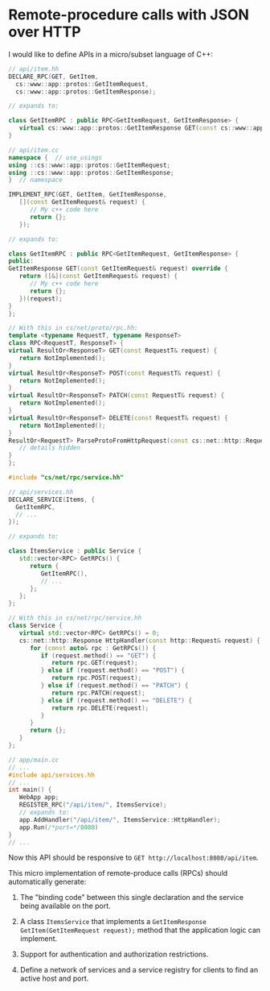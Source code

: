 # Remote-procedure calls with JSON over HTTP

I would like to define APIs in a micro/subset language of
C++:

```cc
// api/item.hh
DECLARE_RPC(GET, GetItem,
  cs::www::app::protos::GetItemRequest,
  cs::www::app::protos::GetItemResponse);

// expands to:

class GetItemRPC : public RPC<GetItemRequest, GetItemResponse> {
   virtual cs::www::app::protos::GetItemResponse GET(const cs::www::app::protos::GetItemRequest request) = 0;
}
```

```cc
// api/item.cc
namespace {  // use_usings
using ::cs::www::app::protos::GetItemRequest;
using ::cs::www::app::protos::GetItemResponse;
}  // namespace

IMPLEMENT_RPC(GET, GetItem, GetItemResponse,
   [](const GetItemRequest& request) {
      // My c++ code here
      return {};
   });

// expands to:

class GetItemRPC : public RPC<GetItemRequest, GetItemResponse> {
public:
GetItemResponse GET(const GetItemRequest& request) override {
   return ([&](const GetItemRequest& request) {
      // My c++ code here
      return {};
   })(request);
}
};

// With this in cs/net/proto/rpc.hh:
template <typename RequestT, typename ResponseT>
class RPC<RequestT, ResponseT> {
virtual ResultOr<ResponseT> GET(const RequestT& request) {
   return NotImplemented();
}
virtual ResultOr<ResponseT> POST(const RequestT& request) {
   return NotImplemented();
}
virtual ResultOr<ResponseT> PATCH(const RequestT& request) {
   return NotImplemented();
}
virtual ResultOr<ResponseT> DELETE(const RequestT& request) {
   return NotImplemented();
}
ResultOr<RequestT> ParseProtoFromHttpRequest(const cs::net::http::Request& request) {
   // details hidden
}
};
```

```cc
#include "cs/net/rpc/service.hh"

// api/services.hh
DECLARE_SERVICE(Items, {
  GetItemRPC,
  // ...
});

// expands to:

class ItemsService : public Service {
   std::vector<RPC> GetRPCs() {
      return {
         GetItemRPC(),
         // ...
      };
   };
};

// With this in cs/net/rpc/service.hh
class Service {
   virtual std::vector<RPC> GetRPCs() = 0;
   cs::net::http::Response HttpHandler(const http::Request& request) {
      for (const auto& rpc : GetRPCs()) {
         if (request.method() == "GET") {
            return rpc.GET(request);
         } else if (request.method() == "POST") {
            return rpc.POST(request);
         } else if (request.method() == "PATCH") {
            return rpc.PATCH(request);
         } else if (request.method() == "DELETE") {
            return rpc.DELETE(request);
         }
      }
      return {};
   }
};
```

```cc
// app/main.cc
// ...
#include api/services.hh
// ...
int main() {
   WebApp app;
   REGISTER_RPC("/api/item/", ItemsService);
   // expands to:
   app.AddHandler("/api/item/", ItemsService::HttpHandler);
   app.Run(/*port=*/8080)
}
// ...
```

Now this API should be responsive to
`GET http://localhost:8080/api/item`.

This micro implementation of remote-produce calls (RPCs)
should automatically generate:

1. The "binding code" between this single declaration and
   the service being available on the port.

1. A class `ItemsService` that implements a
   `GetItemResponse GetItem(GetItemRequest request);` method
   that the application logic can implement.

1. Support for authentication and authorization
   restrictions.

1. Define a network of services and a service registry for
   clients to find an active host and port.
